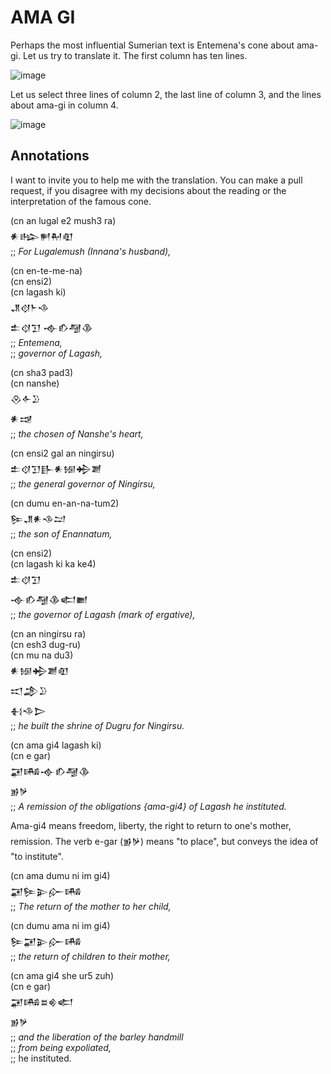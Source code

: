 # AMA GI
Perhaps the most influential Sumerian text is Entemena's cone about ama-gi.
Let us try to translate it. The first column has ten lines.

![image](https://github.com/user-attachments/assets/ea634fac-e6ff-410a-a917-78c8d6677de4)

Let us select three lines of column 2, the last line of column 3, and the lines
about ama-gi in column 4.

![image](https://github.com/user-attachments/assets/02463e38-85ec-42a5-b012-fa3a5b3741e4)

## Annotations
I want to invite you to help me with the translation. You can make a pull request,
if you disagree with my decisions about the reading or the interpretation of the famous
cone.

(cn an lugal e2 mush3 ra)\
𒀭𒈗𒂍𒈹𒊏\
;; <i>For Lugalemush (Innana's husband),</i>

(cn en-te-me-na)\
(cn ensi2)\
(cn lagash ki)\
𒂗𒋼𒈨𒈾\
𒉺𒋼𒋛 𒉢𒁓𒆷𒆠\
;; <i>Entemena,</i>\
;; <i>governor of Lagash,</i>


(cn sha3 pad3)\
(cn nanshe)\
𒊮𒅆𒊒\
𒀭𒀏\
;; <i>the chosen of Nanshe's heart,</i>

(cn ensi2 gal an ningirsu)\
𒉺𒋼𒋛𒃲𒀭𒎏𒄈𒋢\
;; <i>the general governor of Ningirsu,</i>

(cn dumu en-an-na-tum2)\
𒌉𒂗𒀭𒈾𒁺\
;; <i>the son of Enannatum,</i>

(cn ensi2)\
(cn lagash ki ka ke4)\
𒉺𒋼𒋛\
𒉢𒁓𒆷𒆠𒅗𒆤\
;; <i>the governor of Lagash (mark of ergative),</i>

(cn an ningirsu ra)\
(cn esh3 dug-ru)\
(cn mu na du3)\
𒀭𒎏𒄈𒋢𒊏\
𒀊𒂁𒊒\
𒈬𒈾𒆕\
;; <i>he built the shrine of Dugru for Ningirsu.</i>

(cn ama gi4 lagash ki)\
(cn e gar)\
𒂼𒄄𒉢𒁓𒆷𒆠\
𒂊𒃻\
;; <i>A remission of the obligations {ama-gi4} of Lagash he instituted.</i>

Ama-gi4 means freedom, liberty, the right to return
to one's mother, remission. The verb e-gar (𒂊𒃻)
means "to place", but conveys the idea of
"to institute".

(cn ama dumu ni im gi4)\
𒂼𒌉𒉌𒅎𒄄\
;; <i>The return of the mother to her child,</i>

(cn dumu ama ni im gi4)\
𒌉𒂼𒉌𒅎𒄄\
;; <i>the return of children to their mother,</i>

(cn ama gi4 she ur5 zuh)\
(cn e gar)\
𒂼𒄄𒊺𒄯𒅗\
𒂊𒃻\
;; <i>and the liberation of the barley handmill</i>\
;; <i>from being expoliated,</i>\
;; he instituted.


